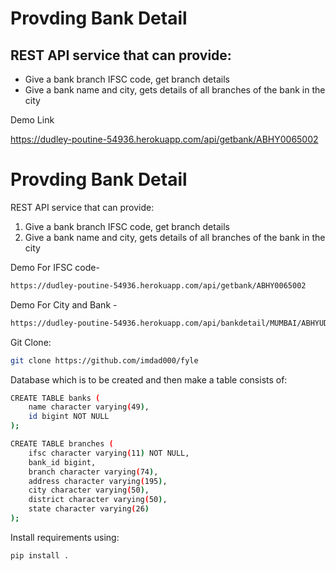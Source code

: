 # Provding Bank Detail

 ## REST API service that can provide:

 - Give a bank branch IFSC code, get branch details
 - Give a bank name and city, gets details of all branches of the bank in the city

Demo Link

  https://dudley-poutine-54936.herokuapp.com/api/getbank/ABHY0065002 
  
 
 
 Provding Bank Detail
===================
REST API service that can provide:

1. Give a bank branch IFSC code, get branch details
2. Give a bank name and city, gets details of all branches of the bank in the city


Demo For IFSC code- 
```bash
https://dudley-poutine-54936.herokuapp.com/api/getbank/ABHY0065002 
```
Demo For City and Bank - 
```bash
https://dudley-poutine-54936.herokuapp.com/api/bankdetail/MUMBAI/ABHYUDAYA%20COOPERATIVE%20BANK%20LIMITED
```

Git Clone:
```bash
git clone https://github.com/imdad000/fyle
```

Database which is to be created and then make a table consists of:
```bash
CREATE TABLE banks (
    name character varying(49),
    id bigint NOT NULL
);

CREATE TABLE branches (
    ifsc character varying(11) NOT NULL,
    bank_id bigint,
    branch character varying(74),
    address character varying(195),
    city character varying(50),
    district character varying(50),
    state character varying(26)
);
```
Install requirements using:
```bash
pip install .
```
